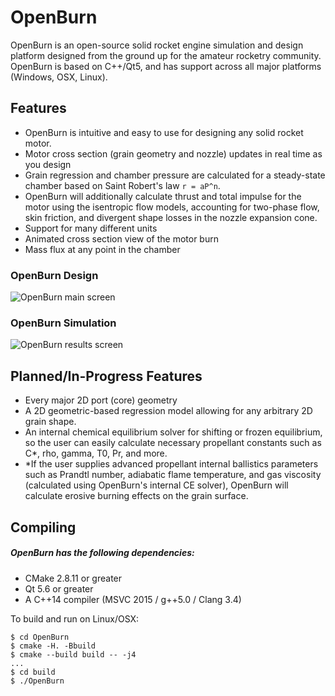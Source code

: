 # OpenBurn

OpenBurn is an open-source solid rocket engine simulation and design platform designed from the ground up for the amateur
rocketry community. OpenBurn is based on C++/Qt5, and has support across all major platforms (Windows, OSX, Linux).

## Features

- OpenBurn is intuitive and easy to use for designing any solid rocket motor. 
- Motor cross section (grain geometry and nozzle) updates in real time as you design
- Grain regression and chamber pressure are calculated for a steady-state chamber based on Saint Robert's law `r = aP^n`. 
- OpenBurn will additionally calculate thrust and total impulse for the motor using the isentropic flow models, accounting for two-phase flow, skin friction, and divergent shape losses in the nozzle expansion cone.
- Support for many different units
- Animated cross section view of the motor burn
- Mass flux at any point in the chamber

### OpenBurn Design
![OpenBurn main screen](https://i.imgur.com/KPfggFW.png)

### OpenBurn Simulation
![OpenBurn results screen](https://i.imgur.com/962SPRA.png)

## Planned/In-Progress Features

- Every major 2D port (core) geometry
- A 2D geometric-based regression model allowing for any arbitrary 2D grain shape. 
- An internal chemical equilibrium solver for shifting or frozen equilibrium, so the user can easily
calculate necessary propellant constants such as C\*, rho, gamma, T0, Pr, and more. 
- \*If the user supplies advanced propellant internal ballistics parameters such as Prandtl number, adiabatic flame temperature, and gas viscosity (calculated using OpenBurn's internal CE solver), OpenBurn will calculate erosive burning effects on the grain surface.

## Compiling

##### OpenBurn has the following dependencies:
- CMake 2.8.11 or greater
- Qt 5.6 or greater
- A C++14 compiler (MSVC 2015 / g++5.0 / Clang 3.4)

To build and run on Linux/OSX: 

```
$ cd OpenBurn
$ cmake -H. -Bbuild
$ cmake --build build -- -j4
...
$ cd build
$ ./OpenBurn
```  
